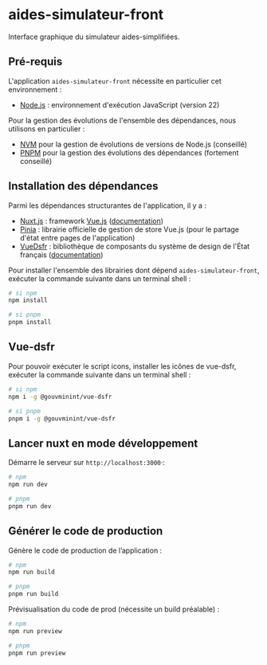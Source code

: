 # aides-simulateur-front

Interface graphique du simulateur aides-simplifiées.

## Pré-requis

L'application `aides-simulateur-front` nécessite en particulier cet environnement :

* [Node.js](https://nodejs.org/fr) : environnement d'exécution JavaScript (version 22)

Pour la gestion des évolutions de l'ensemble des dépendances, nous utilisons en particulier :

* [NVM](https://github.com/nvm-sh/nvm) pour la gestion de évolutions de versions de Node.js (conseillé)
* [PNPM](https://pnpm.io/fr/) pour la gestion des évolutions des dépendances (fortement conseillé)

## Installation des dépendances

Parmi les dépendances structurantes de l'application, il y a :
* [Nuxt.js](https://nuxt.com) : framework [Vue.js](https://fr.vuejs.org) ([documentation](https://nuxt.com/docs/getting-started/introduction))
* [Pinia](https://pinia.vuejs.org) : librairie officielle de gestion de store Vue.js (pour le partage d'état entre pages de l'application)
* [VueDsfr](https://vue-ds.fr) : bibliothèque de composants du système de design de l'État français ([documentation](https://vue-dsfr.netlify.app))

Pour installer l'ensemble des librairies dont dépend `aides-simulateur-front`, exécuter la commande suivante dans un terminal shell :

```bash
# si npm
npm install

# si pnpm
pnpm install
```
## Vue-dsfr

Pour pouvoir exécuter le script icons, installer les icônes de vue-dsfr, exécuter la commande suivante dans un terminal shell :

```bash
# si npm
npm i -g @gouvminint/vue-dsfr

# si pnpm
pnpm i -g @gouvminint/vue-dsfr
```

## Lancer nuxt en mode développement

Démarre le serveur sur `http://localhost:3000`·:

```bash
# npm
npm run dev

# pnpm
pnpm run dev
```

## Générer le code de production

Génère le code de production de l’application :

```bash
# npm
npm run build

# pnpm
pnpm run build
```

Prévisualisation du code de prod (nécessite un build préalable) :

```bash
# npm
npm run preview

# pnpm
pnpm run preview
```
